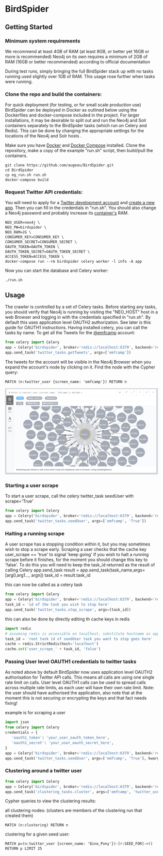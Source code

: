 # BirdSpider

## Getting Started

### Minimum system requirements

We recommend at least 4GB of RAM (at least 8GB, or better yet 16GB or more is recommended)
Neo4j on its own requires a minimum of 2GB of RAM (16GB or better recommended) according to official documentation

During test runs, simply bringing the full BirdSpider stack up with no tasks running used slightly over 1GB of RAM.
This usage rose further when tasks were running.

### Clone the repo and build the containers:

For quick deployment (for testing, or for small scale production use) BirdSpider can be deployed in Docker
as outlined below using the Dockerfiles and docker-compose included in the project.
For larger installations, it may be desirable to split out and run the Neo4j and Solr containers separately to
the BirdSpider tasks (which run on Celery and Redis). This can be done by changing the appropriate settings
for the locations of the Neo4j and Solr hosts .

Make sure you have [Docker](https://docs.docker.com/install/) and [Docker Compose](https://docs.docker.com/compose/)
installed. Clone the repository, make a copy of the example "run.sh" script, then build/pull the containers.

```
git clone https://github.com/augeas/BirdSpider.git
cd BirdSpider
cp eg_run.sh run.sh
docker-compose build

```

### Request Twitter API credentials:

You will need to apply for a [Twitter development account](https://developer.twitter.com/en/apply/user)
and [create a new app](https://apps.twitter.com/). Then you can fill in the credentials in "run.sh".
You should also change a Neo4j password and probably increase its
[container's](https://neo4j.com/docs/operations-manual/current/installation/docker/) RAM.


```
NEO_USER=neo4j \
NEO_PW=birdspider \
NEO_RAM=2G \
CONSUMER_KEY=CONSUMER_KEY \
CONSUMER_SECRET=CONSUMER_SECRET \
OAUTH_TOKEN=OAUTH_TOKEN \
OAUTH_TOKEN_SECRET=OAUTH_TOKEN_SECRET \
ACCESS_TOKEN=ACCESS_TOKEN \
docker-compose run --rm birdspider celery worker -l info -A app

```

Now you can start the database and Celery worker:

```
./run.sh

```

## Usage


The crawler is controlled by a set of Celery tasks. Before starting any tasks, you should verify that
Neo4j is running by visiting the "NEO_HOST" host in a web Browser and logging in with the credentials
specified in "run.sh".
By default this uses application level OAUTH2 authorization. See later is this guide for OAUTH1 instructions.
Having installed celery, you can call the tasks by name. To get all the Tweets for
the [@emfcamp](https://twitter.com/emfcamp) account:

```python
from celery import Celery
app = Celery('birdspider', broker='redis://localhost:6379', backend='redis://localhost:6379')
app.send_task('twitter_tasks.getTweets', args=['emfcamp'])

```

The tweets for the account will be visible in the Neo4j Browser when you expand the account's node by clicking on it.
Find the node with the Cypher query:

```
MATCH (n:twitter_user {screen_name: 'emfcamp'}) RETURN n

```


![simple user query](https://raw.githubusercontent.com/augeas/BirdSpider/master/docs/img/emfcamp_query.png)

### Starting a user scrape

To start a user scrape, call the celery twitter_task seedUser with scrape='True'

```python
from celery import Celery
app = Celery('birdspider', broker='redis://localhost:6379', backend='redis://localhost:6379')
app.send_task('twitter_tasks.seedUser', args=['emfcamp', 'True'])

```

### Halting a running scrape

A user scrape has a stopping condition within it, but you may sometimes wish to stop a scrape early.
Scraping a user checks that the cache key user_scrape == 'true' to signal 'keep going'
If you wish to halt a running scrape before it finishes, for the moment you should change this key to 'false'.
To do this you will need to keep the task_id returned as the result of calling Celery app.send_task
result = app.send_task(task_name,args=[arg0,arg1..., argn])
task_id = result.task_id

this can now be called as a celery task

```python
from celery import Celery
app = Celery('birdspider', broker='redis://localhost:6379', backend='redis://localhost:6379')
task_id = 'id of the task you wish to stop here'
app.send_task('twitter_tasks.stop_scrape', args=[task_id])

```

this can also be done by directly editing th cache keys in redis

```python
import redis
# assuming redis is accessible on localhost, substitute hostname as appropriate
task_id = 'root task id of seedUser task you want to stop goes here'
cache = redis.StrictRedis(host='localhost')
cache.set('user_scrape_' + task_id, 'false')

```

### Passing User level OAUTH1 credentials to twitter tasks ###

As noted above by default BirdSpider now uses application level OAUTH2 authorisation for Twitter API calls.
This means all calls are using one single rate limit on calls. User level OAUTH1 calls can be used to spread calls
across multiple rate limits, as each user will have their own rate limit.
Note: the user should have authorised the application, also note that at the moment this is not
 securing or encrypting the keys and that fact needs fixing!

 example is for scraping a user

 ```python
 import json
 from celery import Celery
 credentials = {
    'oauth1_token': 'your_user_oauth_token_here',
    'oauth1_secret': 'your_user_oauth_secret_here',
 }
 app = Celery('birdspider', broker='redis://localhost:6379', backend='redis://localhost:6379')
 app.send_task('twitter_tasks.seedUser', args=['emfcamp', 'True'], kwargs={ 'credentials': json.dumps(credentials)})

 ```


### Clustering around a twitter user


```python
from celery import Celery
app = Celery('birdspider', broker='redis://localhost:6379', backend='redis://localhost:6379')
app.send_task('clustering_tasks.cluster', args=['emfcamp', 'twitter_user', 'TransFoF'])

```

Cypher queries to view the clustering results:

all clustering nodes: (clusters are members of the clustering run that created them)

```
MATCH (n:clustering) RETURN n

```
clustering for a given seed user:

```
MATCH p=(n:twitter_user {screen_name: 'Dino_Pony'})-[r:SEED_FOR]->() RETURN p LIMIT 25

```


